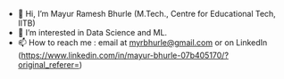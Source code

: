 - 👋 Hi, I’m Mayur Ramesh Bhurle (M.Tech., Centre for Educational Tech, IITB)
- 👀 I’m interested in Data Science and ML.
- 📫 How to reach me : email at myrbhurle@gmail.com or on LinkedIn (https://www.linkedin.com/in/mayur-bhurle-07b405170/?original_referer=)

